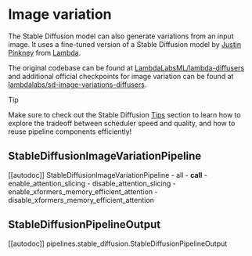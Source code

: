 <!--Copyright 2025 The HuggingFace Team. All rights reserved.

Licensed under the Apache License, Version 2.0 (the "License"); you may not use this file except in compliance with
the License. You may obtain a copy of the License at

http://www.apache.org/licenses/LICENSE-2.0

Unless required by applicable law or agreed to in writing, software distributed under the License is distributed on
an "AS IS" BASIS, WITHOUT WARRANTIES OR CONDITIONS OF ANY KIND, either express or implied. See the License for the
specific language governing permissions and limitations under the License.
-->

# Image variation

The Stable Diffusion model can also generate variations from an input image. It uses a fine-tuned version of a Stable Diffusion model by [Justin Pinkney](https://www.justinpinkney.com/) from [Lambda](https://lambdalabs.com/).

The original codebase can be found at [LambdaLabsML/lambda-diffusers](https://github.com/LambdaLabsML/lambda-diffusers#stable-diffusion-image-variations) and additional official checkpoints for image variation can be found at [lambdalabs/sd-image-variations-diffusers](https://huggingface.co/lambdalabs/sd-image-variations-diffusers).

> [!TIP]
> Make sure to check out the Stable Diffusion [Tips](./overview#tips) section to learn how to explore the tradeoff between scheduler speed and quality, and how to reuse pipeline components efficiently!

## StableDiffusionImageVariationPipeline

[[autodoc]] StableDiffusionImageVariationPipeline
	- all
	- __call__
	- enable_attention_slicing
	- disable_attention_slicing
	- enable_xformers_memory_efficient_attention
	- disable_xformers_memory_efficient_attention

## StableDiffusionPipelineOutput

[[autodoc]] pipelines.stable_diffusion.StableDiffusionPipelineOutput
